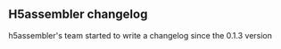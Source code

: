 ## H5assembler changelog

h5assembler's team started to write a changelog  since the 0.1.3 version     

